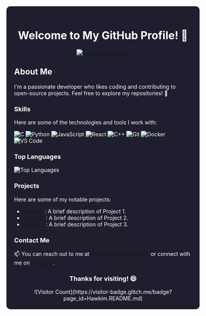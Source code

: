<div style="background-color: #1e1e2e; color: #ffffff; padding: 20px; border-radius: 10px;">

<div align="center">
  <h1>Welcome to My GitHub Profile! 👋</h1>
</div>

<div align="center">
  <a href="https://github.com/oakoudad/badge42">
    <img src="https://badge.mediaplus.ma/binary/nal-haki" alt="nal-haki's 42 stats" />
  </a>
</div>

## About Me
I'm a passionate developer who likes coding and contributing to open-source projects. Feel free to explore my repositories! 🚀

### Skills
Here are some of the technologies and tools I work with:

![C](https://img.shields.io/badge/C-00599C?style=for-the-badge&logo=c&logoColor=white)
![Python](https://img.shields.io/badge/Python-3776AB?style=for-the-badge&logo=python&logoColor=white)
![JavaScript](https://img.shields.io/badge/JavaScript-F7DF1E?style=for-the-badge&logo=javascript&logoColor=black)
![React](https://img.shields.io/badge/React-61DAFB?style=for-the-badge&logo=react&logoColor=black)
![C++](https://img.shields.io/badge/C%2B%2B-00599C?style=for-the-badge&logo=c%2B%2B&logoColor=white)
![Git](https://img.shields.io/badge/Git-F05032?style=for-the-badge&logo=git&logoColor=white)
![Docker](https://img.shields.io/badge/Docker-2496ED?style=for-the-badge&logo=docker&logoColor=white)
![VS Code](https://img.shields.io/badge/VS_Code-007ACC?style=for-the-badge&logo=visual-studio-code&logoColor=white)


### Top Languages
![Top Languages](https://github-readme-stats.vercel.app/api/top-langs/?username=hawkim&layout=compact&theme=radical)

### Projects
Here are some of my notable projects:
- [Project 1](#): A brief description of Project 1.
- [Project 2](#): A brief description of Project 2.
- [Project 3](#): A brief description of Project 3.

### Contact Me
📫 You can reach out to me at [neilhakim7@gmail.com](mailto:neilhakim7@gmail.com) or connect with me on [LinkedIn](https://www.linkedin.com/in/neil-al-hakim-39931a219/).

<div align="center">
  <h3>Thanks for visiting! 😄</h3>
![Visitor Count](https://visitor-badge.glitch.me/badge?page_id=Hawkim.README.md) 
</div>

</div>
